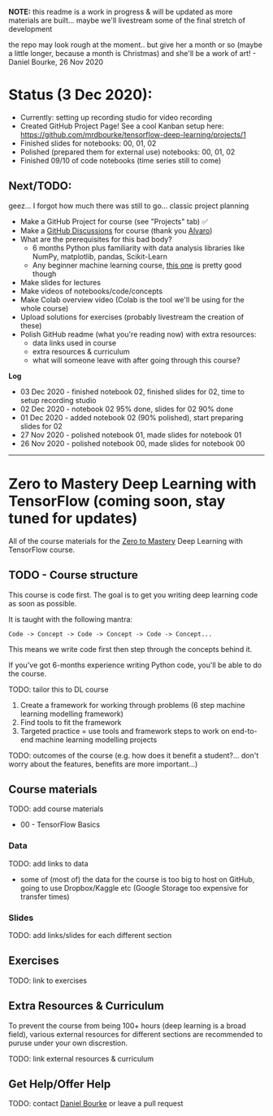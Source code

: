 **NOTE:** this readme is a work in progress & will be updated as more materials are built... maybe we'll livestream some of the final stretch of development

the repo may look rough at the moment.. but give her a month or so (maybe a little longer, because a month is Christmas) and she'll be a work of art! - Daniel Bourke, 26 Nov 2020

# Status (3 Dec 2020):

* Currently: setting up recording studio for video recording
* Created GitHub Project Page! See a cool Kanban setup here: https://github.com/mrdbourke/tensorflow-deep-learning/projects/1
* Finished slides for notebooks: 00, 01, 02
* Polished (prepared them for external use) notebooks: 00, 01, 02
* Finished 09/10 of code notebooks (time series still to come)

## Next/TODO:
geez... I forgot how much there was still to go... classic project planning

* Make a GitHub Project for course (see "Projects" tab) ✅
* Make a [GitHub Discussions](https://github.com/vercel/vercel/discussions/3874) for course (thank you [Alvaro](https://github.com/alvarobartt))
* What are the prerequisites for this bad body? 
  * 6 months Python plus familiarity with data analysis libraries like NumPy, matplotlib, pandas, Scikit-Learn
  * Any beginner machine learning course, [this one](https://dbourke.link/ZTMMLcourse) is pretty good though
* Make slides for lectures
* Make videos of notebooks/code/concepts
* Make Colab overview video (Colab is the tool we'll be using for the whole course)
* Upload solutions for exercises (probably livestream the creation of these)
* Polish GitHub readme (what you're reading now) with extra resources:
  * data links used in course
  * extra resources & curriculum
  * what will someone leave with after going through this course?
  
**Log**
* 03 Dec 2020 - finished notebook 02, finished slides for 02, time to setup recording studio
* 02 Dec 2020 - notebook 02 95% done, slides for 02 90% done
* 01 Dec 2020 - added notebook 02 (90% polished), start preparing slides for 02
* 27 Nov 2020 - polished notebook 01, made slides for notebook 01
* 26 Nov 2020 - polished notebook 00, made slides for notebook 00
  
---
# Zero to Mastery Deep Learning with TensorFlow (coming soon, stay tuned for updates) 
All of the course materials for the [Zero to Mastery](https://zerotomastery.io/) Deep Learning with TensorFlow course.

## TODO - Course structure

This course is code first. The goal is to get you writing deep learning code as soon as possible.

It is taught with the following mantra:

```
Code -> Concept -> Code -> Concept -> Code -> Concept...
```

This means we write code first then step through the concepts behind it.

If you've got 6-months experience writing Python code, you'll be able to do the course.

TODO: tailor this to DL course
1. Create a framework for working through problems (6 step machine learning modelling framework)
2. Find tools to fit the framework
3. Targeted practice = use tools and framework steps to work on end-to-end machine learning modelling projects

TODO: outcomes of the course (e.g. how does it benefit a student?... don't worry about the features, benefits are more important...)

## Course materials

TODO: add course materials

* 00 - TensorFlow Basics

### Data

TODO: add links to data
* some of (most of) the data for the course is too big to host on GitHub, going to use Dropbox/Kaggle etc (Google Storage too expensive for transfer times)

### Slides

TODO: add links/slides for each different section

## Exercises

TODO: link to exercises

## Extra Resources & Curriculum

To prevent the course from being 100+ hours (deep learning is a broad field), various external resources for different sections are recommended to puruse under your own discrestion.

TODO: link external resources & curriculum

## Get Help/Offer Help

TODO: contact [Daniel Bourke](mailto:daniel@mrdbourke.com) or leave a pull request
